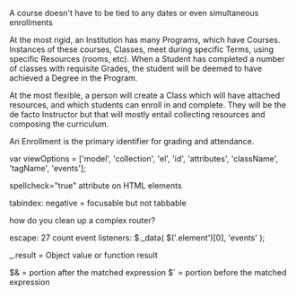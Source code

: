 A course doesn't have to be tied to any dates or even simultaneous enrollments

At the most rigid, an Institution has many Programs, which have Courses. Instances of these courses, Classes, meet during specific Terms, using specific Resources (rooms, etc). When a Student has completed a number of classes with requisite Grades, the student will be deemed to have achieved a Degree in the Program.

At the most flexible, a person will create a Class which will have attached resources, and which students can enroll in and complete. They will be the de facto Instructor but that will mostly entail collecting resources and composing the curriculum.

An Enrollment is the primary identifier for grading and attendance.


var viewOptions = ['model', 'collection', 'el', 'id', 'attributes', 'className', 'tagName', 'events'];

spellcheck="true" attribute on HTML elements

tabindex: negative = focusable but not tabbable

how do you clean up a complex router?

escape: 27
count event listeners:
$._data( $('.element')[0], 'events' );

_.result = Object value or function result

$& = portion after the matched expression
$` = portion before the matched expression

